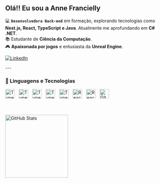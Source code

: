 ## Olá!! Eu sou a Anne Francielly 



💻 **`Desenvolvedora Back-end`** em formação, explorando tecnologias como **Nest.js, React, TypeScript e Java**. Atualmente me aprofundando em **C# .NET**.  
📚 Estudante de **Ciência da Computação**.  
🎮 **Apaixonada por jogos** e entusiasta da **Unreal Engine**.  

  <p align="left">
    <a href="https://www.linkedin.com/in/annefranciellysiqueira/" target="_blank">
        <img 
            alt="LinkedIn" 
            title="Me adicione no LinkedIn" 
            src="https://img.shields.io/badge/-LinkedIn-0077B5?style=for-the-badge&logo=linkedin&logoColor=white"
        />
    </a>
</p>
---

### 🤖 Linguagens e Tecnologias


<img 
    align="left" 
    alt="TypeScript"
    title="TypeScript" 
    width="30px" 
    style="padding-right: 10px;" 
    src="https://cdn.jsdelivr.net/gh/devicons/devicon@latest/icons/typescript/typescript-original.svg" 
/>

<img
    align="left" 
    alt="TypeScript"
    title="TypeScript" 
    width="30px" 
    style="padding-right: 10px;"
    src="https://cdn.jsdelivr.net/gh/devicons/devicon@latest/icons/nestjs/nestjs-original.svg" 
  />    
  
<img
   align="left" 
   alt="TypeScript"
   title="TypeScript" 
   width="30px" 
   style="padding-right: 10px;"
   src="https://cdn.jsdelivr.net/gh/devicons/devicon@latest/icons/dotnetcore/dotnetcore-original.svg" />   
   
<img
   align="left" 
   alt="TypeScript"
   title="TypeScript" 
   width="30px" 
   style="padding-right: 10px;"
   src="https://cdn.jsdelivr.net/gh/devicons/devicon@latest/icons/csharp/csharp-original.svg"
  />
  
<img 
   align="left" 
   alt="TypeScript"
   title="TypeScript" 
   width="30px" 
   style="padding-right: 10px;"
   src="https://cdn.jsdelivr.net/gh/devicons/devicon@latest/icons/java/java-original.svg" 
  />

<img 
  align="left" 
  alt="React"
  title="React" 
  width="30px" 
  style="padding-right: 10px;" 
  src="https://cdn.jsdelivr.net/gh/devicons/devicon@latest/icons/docker/docker-plain-wordmark.svg" />
                            
<img 
    align="left" 
    alt="React"
    title="React" 
    width="30px" 
    style="padding-right: 10px;" 
    src="https://cdn.jsdelivr.net/gh/devicons/devicon@latest/icons/react/react-original.svg" 
/>
<img 
    align="left" 
    alt="Git" 
    title="Git"
    width="30px" 
    style="padding-right: 10px;" 
    src="https://cdn.jsdelivr.net/gh/devicons/devicon@latest/icons/git/git-original.svg" 
/>

<br/>
<br/>
<br/>
<br/>
  
  <img 
      align="center" 
      alt="GitHub Stats" 
      height="200" 
      src="https://github-readme-stats.vercel.app/api/top-langs/?username=Annefrancielly&theme=holi&layout=compact&custom_title=Tecnologias&langs_count=9" 
  />

</p>
